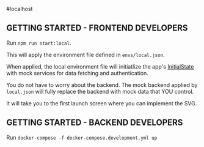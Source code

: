 #localhost

## GETTING STARTED - FRONTEND DEVELOPERS
Run `npm run start:local`. 

This will apply the environment file defined in `envs/local.json`.

When applied, the local environment file will initiatlize the app's [InitialState](https://github.com/alo9507/localhost-rn/blob/master/src/store/InitialState.js) with mock services for data fetching and authentication.

You do not have to worry about the backend. The mock backend applied by `local.json` will fully replace the backend with mock data that YOU control.

It will take you to the first launch screen where you can implement the SVG.

## GETTING STARTED - BACKEND DEVELOPERS

Run `docker-compose -f docker-compose.development.yml up`